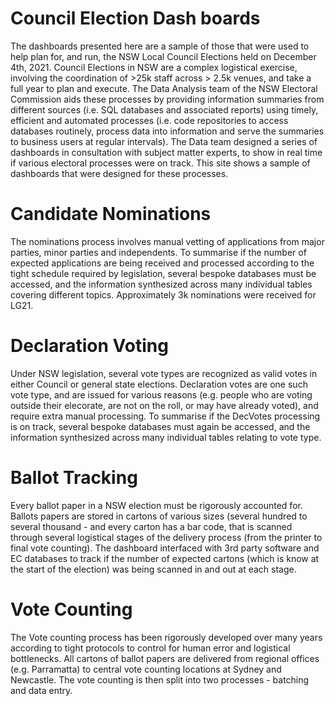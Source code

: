 # **Council Election Dash boards** 
The dashboards presented here are a sample of those that were used to help plan for, and run, the NSW Local Council 
Elections held on December 4th, 2021. Council Elections in NSW are a complex logistical exercise, involving the 
coordination of >25k staff across > 2.5k venues, and take a full year to plan and execute. The Data Analysis team
of the NSW Electoral Commission aids these processes by providing information summaries from different
sources (i.e. SQL databases and associated reports) using timely, efficient and automated processes (i.e. code
repositories to access databases routinely, process data into information and serve the summaries to business 
users at regular intervals). The Data team designed a series of dashboards in consultation with subject matter
experts, to show in real time if various electoral processes were on track. This site shows a sample of dashboards 
that were designed for these processes.



# **Candidate Nominations** 
The nominations process involves manual vetting of applications from major parties, minor parties and independents.
To summarise if the number of expected applications are being received and processed according to the tight schedule
required by legislation, several bespoke databases must be accessed, and the information synthesized across many
individual tables covering different topics. Approximately 3k nominations were received for LG21.



# **Declaration Voting** 
Under NSW legislation, several vote types are recognized as valid votes in either Council or general state elections.
Declaration votes are one such vote type, and are issued for various reasons (e.g. people who are voting outside their 
elecorate, are not on the roll, or may have already voted), and require extra manual processing. To summarise if the DecVotes 
processing is on track, several bespoke databases must again be accessed, and the information synthesized across many 
individual tables relating to vote type.


# **Ballot Tracking** 
Every ballot paper in a NSW election must be rigorously accounted for. Ballots papers are stored in cartons of various sizes 
(several hundred to several thousand - and every carton has a bar code, that is scanned through several logistical stages of 
the delivery process (from the printer to final vote counting). The dashboard interfaced with 3rd party software and EC databases 
to track if the number of expected cartons (which is know at the start of the election) was being scanned in and out at each stage.


# **Vote Counting** 
The Vote counting process has been rigorously developed over many years according to tight protocols to control for human error
and logistical bottlenecks. All cartons of ballot papers are delivered from regional offices (e.g. Parramatta) to central vote counting 
locations at Sydney and Newcastle. The vote counting is then split into two processes - batching and data entry.